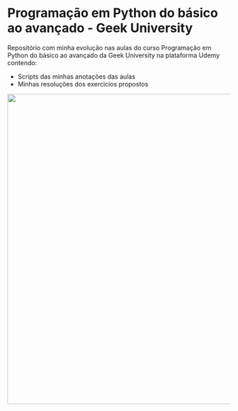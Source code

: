 # Programação em Python do básico ao avançado - Geek University

Repositório com minha evolução nas aulas do curso Programação em Python do básico ao avançado da Geek University na plataforma Udemy contendo:
 - Scripts das minhas anotações das aulas
 - Minhas resoluções dos exercicios propostos
 
<img src="https://media-exp1.licdn.com/dms/image/sync/C4D27AQGfQ_Y3kPGqYQ/articleshare-shrink_800/0/1652122195307?e=1652212800&v=beta&t=u0Q15txwCDfbsmPcPa4oVGcrhOQdLumy7Dvx0ohF3kk" width="700" height="" align="center"/>
